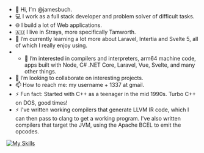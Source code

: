 - 👋 Hi, I’m @jamesbuch.
- 💻 I work as a full stack developer and problem solver of difficult tasks.
- 🌐 I build a lot of Web applications.
- 🇦🇺 I live in Straya, more specifically Tamworth.
- 🌱 I’m currently learning a lot more about Laravel, Intertia and Svelte 5, all of which I really enjoy using.
- - 👀 I’m interested in compilers and interpreters, arm64 machine code, apps built with Node, C# .NET Core, Laravel, Vue, Svelte, and many other things.
- 💞️ I’m looking to collaborate on interesting projects.
- 📫 How to reach me: my username + 1337 at gmail.
- ⚡ Fun fact: Started with C++ as a teenager in the mid 1990s. Turbo C++ on DOS, good times!
- ⚡ I've written working compilers that generate LLVM IR code, which I can then pass to clang to get a working program. I've also written compilers that target the JVM, using the Apache BCEL to emit the opcodes.

[![My Skills](https://skillicons.dev/icons?i=c,cpp,js,nodejs,adonis,php,laravel,py,java,svelte,ts,vue,react,aws,azure,gcp,linux,github,mysql,redis&perline=10)](https://skillicons.dev)

<!---
jamesbuch/jamesbuch is a ✨ special ✨ repository because its `README.md` (this file) appears on your GitHub profile.
You can click the Preview link to take a look at your changes.
--->
